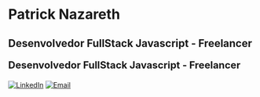 # Patrick Nazareth

## Desenvolvedor FullStack Javascript - Freelancer

<p style="font-size: 20px; font-weight:bold">Desenvolvedor FullStack Javascript - Freelancer</p>

[![LinkedIn](https://img.shields.io/badge/PatrickNazareth-0A192F?style=for-the-badge&logo=linkedin&logoColor=white)](https://www.linkedin.com/in/patrick-nazareth-dev/)
[![Email](https://img.shields.io/badge/patrickn.cointact@gmail.com-0A192F?style=for-the-badge&logo=gmail&logoColor=white)](mailto:patrickn.cointact@gmail.com)
